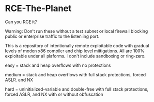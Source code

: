# RCE-The-Planet
Can you RCE it?

Warning: Don't run these without a test subnet or local firewall blocking public or enterprise traffic to the listeniing port.

This is a repository of intentionally remote exploitable code with gradual levels of moden x86 compiler and chip level miitigations. All are 100% exploitable under all plaforms. I don't include sandboxing or ring-zero.

easy = stack and heap overflows with no protections

medium = stack and heap overflows with full stack protections, forced ASLR. and NX

hard = uninitialized-variable and double-free with full stack protections, forced ASLR, and NX with or without obfuscation
